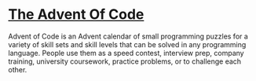 # [The Advent Of Code](https://adventofcode.com/2020)

Advent of Code is an Advent calendar of small programming puzzles for a variety of skill sets and skill levels that can be solved in any programming language. People use them as a speed contest, interview prep, company training, university coursework, practice problems, or to challenge each other.